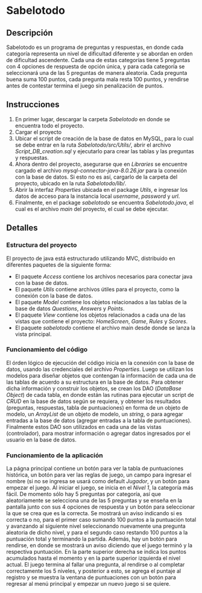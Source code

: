 # Sabelotodo

## Descripción

Sabelotodo es un programa de preguntas y respuestas, en donde cada categoría representa un nivel de dificultad diferente y se abordan en orden de dificultad ascendente. Cada una de estas categorías tiene 5 preguntas con 4 opciones de respuesta de opción única, y para cada categoría se seleccionará una de las 5 preguntas de manera aleatoria. Cada pregunta buena suma 100 puntos, cada pregunta mala resta 100 puntos, y rendirse antes de contestar termina el juego sin penalización de puntos.

## Instrucciones

1. En primer lugar, descargar la carpeta *Sabelotodo* en donde se encuentra todo el proyecto.
2. Cargar el proyecto
3. Ubicar el script de creación de la base de datos en MySQL, para lo cual se debe entrar en la ruta *Sabelotodo/src/Utils/*, abrir el archivo *Script_DB_creation.sql* y ejecutarlo para crear las tablas y las preguntas y respuestas.
4. Ahora dentro del proyecto, asegurarse que en *Libraries* se encuentre cargado el archivo *mysql-connector-java-8.0.26.jar* para la conexión con la base de datos. Si esto no es así, cargarlo de la carpeta del proyecto, ubicado en la ruta *Sabelotodo/lib/*.
5. Abrir la interfaz *Properties* ubicada en el package *Utils*, e ingresar los datos de acceso para la instancia local *username*, *password* y *url*.
6. Finalmente, en el package *sabelotodo* se encuentra *Sabelotodo.java*, el cual es el archivo *main* del proyecto, el cual se debe ejecutar.

## Detalles

### Estructura del proyecto
El proyecto de java está estructurado utilizando MVC, distribuido en diferentes paquetes de la siguiente forma:
* El paquete *Access* contiene los archivos necesarios para conectar java con la base de datos.
* El paquete *Utils* contiene archivos útiles para el proyecto, como la conexión con la base de datos.
* El paquete *Model* contiene los objetos relacionados a las tablas de la base de datos *Questions*, *Answers* y *Points*.
* El paquete *View* contiene los objetos relacionados a cada una de las vistas que contiene el proyecto: *HomeScreen*, *Game*, *Rules* y *Scores*.
* El paquete *sabelotodo* contiene el archivo main desde donde se lanza la vista principal.

### Funcionamiento del código
El órden lógico de ejecución del código inicia en la conexión con la base de datos, usando las credenciales del archivo *Properties*. Luego se utilizan los modelos para diseñar objetos que contengan la información de cada una de las tablas de acuerdo a su estructura en la base de datos. Para obtener dicha información y construir los objetos, se crean los DAO (*DataBase Object*) de cada tabla, en donde están las rutinas para ejecutar un script de *CRUD* en la base de datos según se requiera, y obtener los resultados (preguntas, respuestas, tabla de puntuaciones) en forma de un objeto de modelo, un *ArrayList* de un objeto de modelo, un *string*, o para agregar entradas a la base de datos (agregar entradas a la tabla de puntuaciones). Finalmente estos DAO son utilizados en cada una de las vistas (controlador), para mostrar información o agregar datos ingresados por el usuario en la base de datos.

### Funcionamiento de la aplicación
La págna principal contiene un botón para ver la tabla de puntuaciones histórica, un botón para ver las reglas de juego, un campo para ingresar el nombre (si no se ingresa se usará como default *Jugador*, y un botón para empezar el juego.
Al iniciar el juego, se inicia en el *Nivel 1*, la categoría más fácil. De momento sólo hay 5 preguntas por categoría, así que aleatoriamente se selecciona una de las 5 preguntas y se enseña en la pantalla junto con sus 4 opciones de respuesta y un botón para seleccionar la que se crea que es la correcta. Se mostrará un aviso indicando si es correcta o no, para el primer caso sumando 100 puntos a la puntuación total y avanzando al siguiente nivel seleccionando nuevamente una pregunta aleatoria de dicho nivel, y para el segundo caso restando 100 puntos a la puntuación total y terminando la partida. Además, hay un botón para rendirse, en donde se mostrará un aviso diciendo que el juego terminó y la respectiva puntuación. En la parte superior derecha se indica los puntos acumulados hasta el momento y en la parte superior izquierda el nivel actual. El juego termina al fallar una pregunta, al rendirse o al completar correctamente los 5 niveles, y posterior a esto, se agrega el puntaje al registro y se muestra la ventana de puntuaciones con un botón para regresar al menú principal y empezar un nuevo juego si se quiere.
